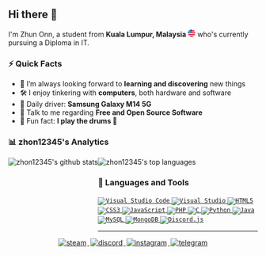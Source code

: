## Hi there 👋

I'm Zhun Onn, a student from **Kuala Lumpur, Malaysia** <img src="./Assets/flag.png" width="15" /> who's currently pursuing a Diploma in IT.

### ⚡ Quick Facts</h3>

-   🌱 I’m always looking forward to **learning and discovering** new things
-   🛠️ I enjoy tinkering with **computers**, both hardware and software
-   📱 Daily driver: **Samsung Galaxy M14 5G**
-   💬 Talk to me regarding **Free and Open Source Software**
-   🎉 Fun fact: **I play the drums 🥁**

### 📊 zhon12345's Analytics
<p>
    <picture>
        <source 
        srcset="https://github-stats-alpha.zhon12345.vercel.app/api?username=zhon12345&cc=20232a&tc=fff&&ic=61dafb&bc=e4e2e2"
        media="(prefers-color-scheme: dark)"
        />
        <source
        srcset="https://github-stats-alpha.zhon12345.vercel.app/api?username=zhon12345&cc=fffefe&tc=434d58&&ic=4c71f2&bc=e4e2e2"
        media="(prefers-color-scheme: light), (prefers-color-scheme: no-preference)"
        />
        <img height=160 align="left" alt="zhon12345's github stats" src="https://github-stats-alpha.zhon12345.vercel.app/api?username=zhon12345&cc=fffefe&tc=434d58&&ic=4c71f2&bc=e4e2e2">
    </picture>
</p>

<p >
    <picture>
        <source 
        srcset="https://github-readme-stats.zhon12345.vercel.app/api/top-langs/?username=zhon12345&theme=react&layout=compact&langs_count=6&size_weight=0.5&count_weight=0.5"
        media="(prefers-color-scheme: dark)"
        />
        <source
        srcset="https://github-readme-stats.zhon12345.vercel.app/api/top-langs/?username=zhon12345&layout=compact&langs_count=6&size_weight=0.5&count_weight=0.5"
        media="(prefers-color-scheme: light), (prefers-color-scheme: no-preference)"
        />
        <img height=160 alt="zhon12345's top languages" src="https://github-readme-stats.zhon12345.vercel.app/api/top-langs/?username=zhon12345&layout=compact&langs_count=6&size_weight=0.5&count_weight=0.5">
    </picture>
</p>

### 🧰 Languages and Tools
<p>
	<a href="https://code.visualstudio.com/" target="_blank">
  		<code><img src="https://cdn.jsdelivr.net/gh/devicons/devicon/icons/vscode/vscode-original.svg" alt="Visual Studio Code" width="40" height="40" /></code>
  	</a>
    <a href="https://visualstudio.microsoft.com/" target="_blank">
  		<code><img src="https://cdn.jsdelivr.net/gh/devicons/devicon/icons/visualstudio/visualstudio-plain.svg"" alt="Visual Studio" width="40" height="40" /></code>
  	</a>
    <a href="https://en.wikipedia.org/wiki/HTML/" target="_blank"> 
  		<code><img src="https://cdn.jsdelivr.net/gh/devicons/devicon/icons/html5/html5-original.svg" alt="HTML5" width="40" height="40"/></code>
	</a> 
  	<a href="https://en.wikipedia.org/wiki/CSS/" target="_blank"> 
    	<code><img src="https://cdn.jsdelivr.net/gh/devicons/devicon/icons/css3/css3-original.svg" alt="CSS3" width="40" height="40"/></code>
	</a> 
	<a href="https://www.javascript.com/" target="_blank"> 
  		<code><img src="https://cdn.jsdelivr.net/gh/devicons/devicon/icons/javascript/javascript-original.svg" alt="JavaScript" width="40" height="40"/></code>
	</a> 
	<a href="https://www.php.net/" target="_blank"> 
    	<code><img src="https://cdn.jsdelivr.net/gh/devicons/devicon/icons/php/php-original.svg" alt="PHP" width="40" height="40"/></code>
	</a> 
    <a href="https://en.wikipedia.org/wiki/C_(programming_language)/" target="_blank"> 
  		<code><img src="https://cdn.jsdelivr.net/gh/devicons/devicon/icons/c/c-original.svg" alt="C" width="40" height="40"/></code>
	</a>
	<a href="https://www.python.org" target="_blank"> 
  		<code><img src="https://cdn.jsdelivr.net/gh/devicons/devicon/icons/python/python-original.svg" alt="Python" width="40" height="40"/></code>
	</a>
    <a href="https://www.java.com/" target="_blank"> 
  		<code><img src="https://cdn.jsdelivr.net/gh/devicons/devicon/icons/java/java-original.svg" alt="Java" width="40" height="40"/></code>
	</a>
	<a href="https://www.mysql.com/" target="_blank">
		<code><img src="https://cdn.jsdelivr.net/gh/devicons/devicon/icons/mysql/mysql-original.svg" alt="MySQL" width="40" height="40"/></code>
	</a>
	<a href="https://www.mongodb.com/" target="_blank">
		<code><img src="https://cdn.jsdelivr.net/gh/devicons/devicon/icons/mongodb/mongodb-original.svg" alt="MongoDB" width="40" height="40"/></code>
	</a>
	<a href="https://discord.js.org/" target="_blank"> 
  		<code><img src="https://cdn.jsdelivr.net/gh/devicons/devicon/icons/discordjs/discordjs-original.svg" alt="Discord.js" width="40" height="40"/></code>
	</a> 
</p>

---

<div align="center">
    <a href="https://steamcommunity.com/id/zhon12345" target="_blank">
		<img src=https://img.shields.io/badge/Steam-1B2838?style=for-the-badge&logo=steam&logoColor=white alt=steam style="margin: 0 2px 5px 2px;" />
	</a>  
	<a href="https://discord.gg/jMpw3jw" target="_blank">
		<img src=https://img.shields.io/badge/Discord-7289DA?style=for-the-badge&logo=discord&logoColor=white alt=discord style="margin: 0 2px 5px 2px;" />
	</a>
    <a href="https://instagram.com/zh0n12345" target="_blank">
		<img src=https://img.shields.io/badge/Instagram-000000?style=for-the-badge&logo=instagram&logoColor=white alt=instagram style="margin: 0 2px 5px 2px;" />
	</a>
	<a href="https://t.me/zhon12345" target="_blank">
		<img src=https://img.shields.io/badge/Telegram-229ED9?style=for-the-badge&logo=telegram&logoColor=white alt=telegram style="margin: 0 2px 5px 2px;" />
	</a>
</div>  
